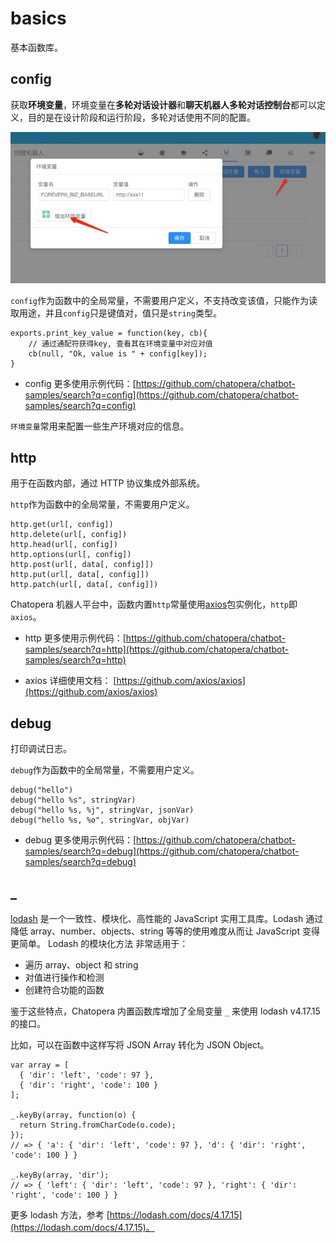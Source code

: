 # basics

基本函数库。

## config

获取**环境变量**，环境变量在**多轮对话设计器**和**聊天机器人多轮对话控制台**都可以定义，目的是在设计阶段和运行阶段，多轮对话使用不同的配置。

![配置环境变量](../../../../images/products/platform/bot-console-define-config.jpg)

`config`作为函数中的全局常量，不需要用户定义，不支持改变该值，只能作为读取用途，并且`config`只是键值对，值只是`string`类型。

```函数
exports.print_key_value = function(key, cb){
    // 通过通配符获得key, 查看其在环境变量中对应对值
    cb(null, "Ok, value is " + config[key]);
}
```

- config 更多使用示例代码：[https://github.com/chatopera/chatbot-samples/search?q=config](https://github.com/chatopera/chatbot-samples/search?q=config)

`环境变量`常用来配置一些生产环境对应的信息。

## http

用于在函数内部，通过 HTTP 协议集成外部系统。

`http`作为函数中的全局常量，不需要用户定义。

```函数
http.get(url[, config])
http.delete(url[, config])
http.head(url[, config])
http.options(url[, config])
http.post(url[, data[, config]])
http.put(url[, data[, config]])
http.patch(url[, data[, config]])
```

Chatopera 机器人平台中，函数内置`http`常量使用[axios](https://www.npmjs.com/package/axios)包实例化，`http`即`axios`。

- http 更多使用示例代码：[https://github.com/chatopera/chatbot-samples/search?q=http](https://github.com/chatopera/chatbot-samples/search?q=http)

- axios 详细使用文档： [https://github.com/axios/axios](https://github.com/axios/axios)

## debug

打印调试日志。

`debug`作为函数中的全局常量，不需要用户定义。

```函数
debug("hello")
debug("hello %s", stringVar)
debug("hello %s, %j", stringVar, jsonVar)
debug("hello %s, %o", stringVar, objVar)
```

- debug 更多使用示例代码：[https://github.com/chatopera/chatbot-samples/search?q=debug](https://github.com/chatopera/chatbot-samples/search?q=debug)

## \_

[lodash](https://lodash.com/docs/4.17.15) 是一个一致性、模块化、高性能的 JavaScript 实用工具库。Lodash 通过降低 array、number、objects、string 等等的使用难度从而让 JavaScript 变得更简单。 Lodash 的模块化方法 非常适用于：

- 遍历 array、object 和 string
- 对值进行操作和检测
- 创建符合功能的函数

鉴于这些特点，Chatopera 内置函数库增加了全局变量 `_` 来使用 lodash v4.17.15 的接口。

比如，可以在函数中这样写将 JSON Array 转化为 JSON Object。

```函数
var array = [
  { 'dir': 'left', 'code': 97 },
  { 'dir': 'right', 'code': 100 }
];

_.keyBy(array, function(o) {
  return String.fromCharCode(o.code);
});
// => { 'a': { 'dir': 'left', 'code': 97 }, 'd': { 'dir': 'right', 'code': 100 } }

_.keyBy(array, 'dir');
// => { 'left': { 'dir': 'left', 'code': 97 }, 'right': { 'dir': 'right', 'code': 100 } }
```

更多 lodash 方法，参考 [https://lodash.com/docs/4.17.15](https://lodash.com/docs/4.17.15)。
